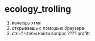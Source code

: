 # ecology_trolling
1. качаешь хтмл
2. открываешь с помощью браузера
3. ctrl+f чтобы найти вопрос
???? profitt
